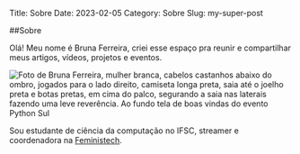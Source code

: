 Title: Sobre
Date: 2023-02-05
Category: Sobre
Slug: my-super-post

##Sobre

Olá! Meu nome é Bruna Ferreira, criei esse espaço pra reunir e compartilhar meus artigos, vídeos, projetos e eventos.

![Foto de Bruna Ferreira, mulher branca, cabelos castanhos abaixo do ombro, jogados para o lado direito, camiseta longa preta, saia até o joelho preta e botas pretas, em cima do palco, segurando a saia nas laterais fazendo uma leve reverência. Ao fundo tela de boas vindas do evento Python Sul](https://lh3.googleusercontent.com/pw/AMWts8Dgt10uZIPLIQWdEX0BOrRNoawmkU0iSIUQJvr76d2JWx-S81mzD3CzAxRm9i_HB7hJngeq4qpPxLnRy6_4J_EIBkJUYHvTMTrzyddzioynFJjX_esdVajQyRqhwgRXeMIIEmEMiMrFBxt2ZL3M_G1Y=w544-h481-no?authuser=2 "Bruna Ferreira")

Sou estudante de ciência da computação no IFSC, streamer e coordenadora na [Feministech](https://www.twitter.com/feminis_tech).

